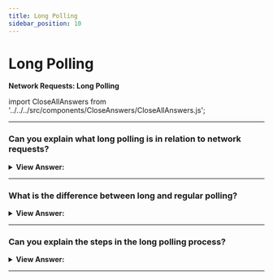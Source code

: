 ```yaml
---
title: Long Polling
sidebar_position: 10
---
```


# Long Polling

**Network Requests: Long Polling**

<head>
  <title>Long Polling - JavaScript Interview Questions & Answers</title>
  <meta charSet="utf-8" />
</head>

import CloseAllAnswers from '../../../src/components/CloseAnswers/CloseAllAnswers.js';

<CloseAllAnswers />

---

### Can you explain what long polling is in relation to network requests?

<details>
  <summary><strong>View Answer:</strong></summary>
  <div>
  <div><strong>Interview Response:</strong> Yes, Long polling is the simplest way of having persistent connection with server, that does not use any specific protocol like WebSocket or Server-Side Events. Being quite easy to implement, it is also good enough in a lot of cases.
    </div>
  </div>
</details>

---

### What is the difference between long and regular polling?

<details>
  <summary><strong>View Answer:</strong></summary>
  <div>
  <div><strong>Interview Response:</strong> The main difference is that long polling is a much better way to poll server, because it is also quite easy to implement and delivers messages without delays. Regular polling can suffer from delays between requests of up to 10 seconds. In fact, the server is bombed with a request every 10 seconds, leaving regular polling as a less than performant way of polling.
    </div>
  </div>
</details>

---

### Can you explain the steps in the long polling process?

<details>
  <summary><strong>View Answer:</strong></summary>
  <div>
  <div><strong>Interview Response:</strong> The long polling process begins with a request being sent to the server. The server does not disconnect until it has a message to send. When the message appears, the server responds to the request and then the browser make a new request immediately. The situation when the browser sent a request and has a pending connection with the server, is standard for this method. Only when a message is delivered, the connection is reestablished. If the connection is lost, because of, say, a network error, the browser immediately sends a new request.
    </div><br />
  <div><strong className="codeExample">Code Example:</strong><br /><br />

  <div></div>

```js
async function subscribe() {
  let response = await fetch('/subscribe');

  if (response.status == 502) {
    // Status 502 is a connection timeout error,
    // may happen when the connection was pending for too long,
    // and the remote server or a proxy closed it
    // let's reconnect
    await subscribe();
  } else if (response.status != 200) {
    // An error - let's show it
    showMessage(response.statusText);
    // Reconnect in one second
    await new Promise((resolve) => setTimeout(resolve, 1000));
    await subscribe();
  } else {
    // Get and show the message
    let message = await response.text();
    showMessage(message);
    // Call subscribe() again to get the next message
    await subscribe();
  }
}

subscribe();
```

  </div>
  </div>
</details>

---
